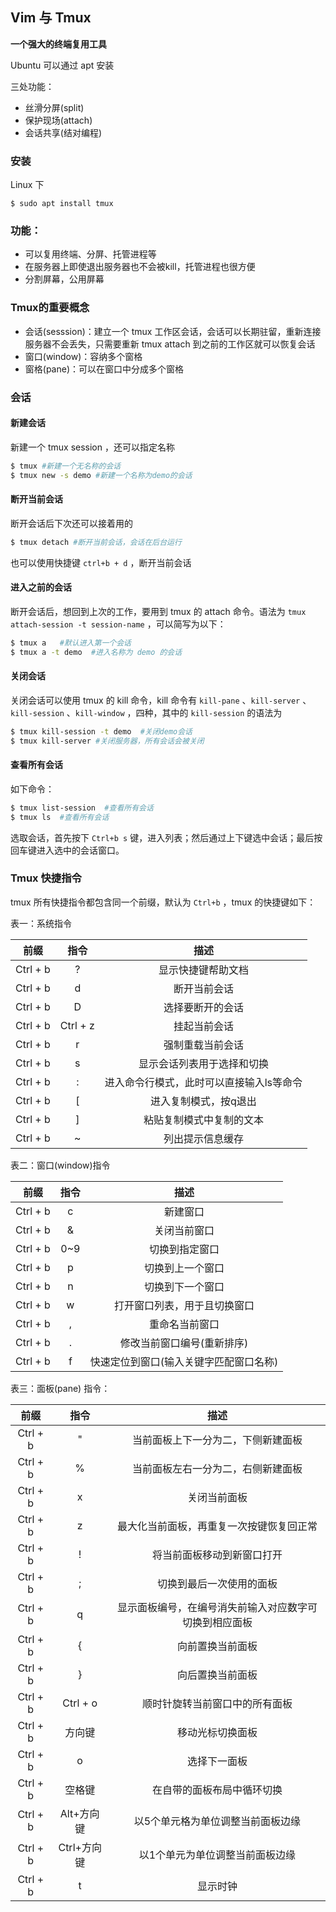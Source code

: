 ## Vim 与 Tmux

**一个强大的终端复用工具**

Ubuntu 可以通过 apt 安装

三处功能：

- 丝滑分屏(split)
- 保护现场(attach)
- 会话共享(结对编程)



### 安装

Linux 下

```shell
$ sudo apt install tmux
```



### 功能：

- 可以复用终端、分屏、托管进程等
- 在服务器上即使退出服务器也不会被kill，托管进程也很方便
- 分割屏幕，公用屏幕



### Tmux的重要概念

- 会话(sesssion)：建立一个 tmux 工作区会话，会话可以长期驻留，重新连接服务器不会丢失，只需要重新 tmux attach 到之前的工作区就可以恢复会话
- 窗口(window)：容纳多个窗格
- 窗格(pane)：可以在窗口中分成多个窗格



### 会话

#### 新建会话

新建一个 tmux session ，还可以指定名称

```bash
$ tmux #新建一个无名称的会话
$ tmux new -s demo #新建一个名称为demo的会话
```

#### 断开当前会话

断开会话后下次还可以接着用的

```bash
$ tmux detach #断开当前会话，会话在后台运行
```

也可以使用快捷键 `ctrl+b + d`  ，断开当前会话

#### 进入之前的会话

断开会话后，想回到上次的工作，要用到 tmux 的 attach 命令。语法为 `tmux attach-session -t session-name`  ，可以简写为以下：

```bash
$ tmux a   #默认进入第一个会话
$ tmux a -t demo  #进入名称为 demo 的会话
```

#### 关闭会话

关闭会话可以使用 tmux 的 kill 命令，kill 命令有 `kill-pane` 、`kill-server` 、`kill-session`  、`kill-window`  ，四种，其中的 `kill-session`  的语法为

```bash
$ tmux kill-session -t demo  #关闭demo会话
$ tmux kill-server #关闭服务器，所有会话会被关闭
```

#### 查看所有会话

如下命令：

```bash
$ tmux list-session  #查看所有会话
$ tmux ls  #查看所有会话
```

选取会话，首先按下 `Ctrl+b s` 键，进入列表；然后通过上下键选中会话；最后按回车键进入选中的会话窗口。



### Tmux 快捷指令

tmux 所有快捷指令都包含同一个前缀，默认为 `Ctrl+b` ，tmux 的快捷键如下：

表一：系统指令

|   前缀   |   指令   |                   描述                   |
| :------: | :------: | :--------------------------------------: |
| Ctrl + b |    ?     |            显示快捷键帮助文档            |
| Ctrl + b |    d     |               断开当前会话               |
| Ctrl + b |    D     |             选择要断开的会话             |
| Ctrl + b | Ctrl + z |               挂起当前会话               |
| Ctrl + b |    r     |             强制重载当前会话             |
| Ctrl + b |    s     |        显示会话列表用于选择和切换        |
| Ctrl + b |    :     | 进入命令行模式，此时可以直接输入ls等命令 |
| Ctrl + b |    [     |          进入复制模式，按q退出           |
| Ctrl + b |    ]     |         粘贴复制模式中复制的文本         |
| Ctrl + b |    ~     |             列出提示信息缓存             |

表二：窗口(window)指令

|   前缀   | 指令 |                  描述                  |
| :------: | :--: | :------------------------------------: |
| Ctrl + b |  c   |                新建窗口                |
| Ctrl + b |  &   |              关闭当前窗口              |
| Ctrl + b | 0~9  |             切换到指定窗口             |
| Ctrl + b |  p   |            切换到上一个窗口            |
| Ctrl + b |  n   |            切换到下一个窗口            |
| Ctrl + b |  w   |      打开窗口列表，用于且切换窗口      |
| Ctrl + b |  ,   |             重命名当前窗口             |
| Ctrl + b |  .   |       修改当前窗口编号(重新排序)       |
| Ctrl + b |  f   | 快速定位到窗口(输入关键字匹配窗口名称) |

表三：面板(pane) 指令：

|   前缀   |    指令     |                          描述                          |
| :------: | :---------: | :----------------------------------------------------: |
| Ctrl + b |      "      |           当前面板上下一分为二，下侧新建面板           |
| Ctrl + b |      %      |           当前面板左右一分为二，右侧新建面板           |
| Ctrl + b |      x      |                      关闭当前面板                      |
| Ctrl + b |      z      |        最大化当前面板，再重复一次按键恢复回正常        |
| Ctrl + b |      !      |               将当前面板移动到新窗口打开               |
| Ctrl + b |      ;      |                切换到最后一次使用的面板                |
| Ctrl + b |      q      | 显示面板编号，在编号消失前输入对应数字可切换到相应面板 |
| Ctrl + b |      {      |                    向前置换当前面板                    |
| Ctrl + b |      }      |                    向后置换当前面板                    |
| Ctrl + b |  Ctrl + o   |             顺时针旋转当前窗口中的所有面板             |
| Ctrl + b |   方向键    |                    移动光标切换面板                    |
| Ctrl + b |      o      |                      选择下一面板                      |
| Ctrl + b |   空格键    |               在自带的面板布局中循环切换               |
| Ctrl + b | Alt+方向键  |           以5个单元格为单位调整当前面板边缘            |
| Ctrl + b | Ctrl+方向键 |            以1个单元为单位调整当前面板边缘             |
| Ctrl + b |      t      |                        显示时钟                        |

